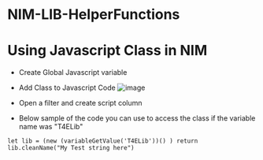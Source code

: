 # NIM-LIB-HelperFunctions

# Using Javascript Class in NIM
- Create Global Javascript variable
- Add Class to Javascript Code
    ![image](https://github.com/Tools4ever-NIM/NIM-LIB-HelperFunctions/assets/24281600/5cce9618-a727-40d9-915e-2905bf2082f7)

- Open a filter and create script column
- Below sample of the code you can use to access the class if the variable name was "T4ELib"


`
let lib = (new (variableGetValue('T4ELib'))() )
return lib.cleanName("My Test string here")
`
